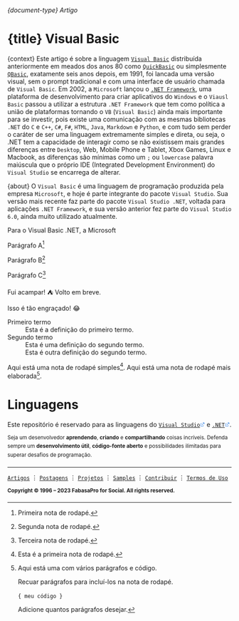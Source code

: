 ###### {document-type} Artigo

# {title} Visual Basic

{context} Este artigo é sobre a linguagem [`Visual Basic`](https://learn.microsoft.com/pt-br/dotnet/visual-basic) distribuída anteriormente em meados dos anos 80 como [`QuickBasic`](https://winworldpc.com/product/quickbasic/1x) ou simplesmente [`QBasic`](https://winworldpc.com/product/quickbasic/1x), exatamente seis anos depois, em 1991, foi lancada uma versão visual, sem o prompt tradicional e com uma interface de usuário chamada de `Visual Basic`. Em 2002, a `Microsoft` lançou o [`.NET Framework`](https://learn.microsoft.com/pt-br/dotnet/core/introduction#:~:text=ambientes%20de%20destino.-,Hist%C3%B3ria%20do%20.,para%20criar%20aplicativos%20do%20Windows.), uma plataforma de desenvolvimento para criar aplicativos do `Windows` e o `Viausl Basic` passou a utilizar a estrutura `.NET Framework` que tem como política a união de plataformas tornando o `VB` (`Visual Basic`) ainda mais importante para se investir, pois existe uma comunicação com as mesmas bibliotecas `.NET` do `C` e `C++`, `C#`, `F#`, `HTML`, `Java`, `Markdown` e `Python`, e com tudo sem perder o caráter de ser uma linguagem extremamente simples e direta, ou seja, o .NET tem a capacidade de interagir como se não existissem mais grandes diferenças entre `Desktop`, Web, Mobile Phone e Tablet, Xbox Games, Linux e Macbook, as diferenças são mínimas como um `;` ou `lowercase` palavra maiúscula que o próprio IDE (Integrated Development Environment) do `Visual Studio` se encarrega de alterar.

{about} O `Visual Basic` é uma linguagem de programação produzida pela empresa `Microsoft`, e hoje é parte integrante do pacote `Visual Studio`. Sua versão mais recente faz parte do pacote `Visual Studio .NET`, voltada para aplicações `.NET Framework`, e sua versão anterior fez parte do `Visual Studio 6.0`, ainda muito utilizado atualmente.

Para o Visual Basic .NET, a Microsoft 

Parágrafo A[^1]

Parágrafo B[^2]

Parágrafo C[^3]


Fui acampar! :tent: Volto em breve.

Isso é tão engraçado! :joy:


<dl>
  <dt>Primeiro termo</dt>
  <dd>Esta é a definição do primeiro termo.</dd>
  <dt>Segundo termo</dt>
  <dd>Esta é uma definição do segundo termo. </dd>
  <dd>Esta é outra definição do segundo termo.</dd>
</dl>


Aqui está uma nota de rodapé simples[^4]. Aqui está uma nota de rodapé mais elaborada[^bignote].

[^4]: Esta é a primeira nota de rodapé.

[^bignote]: Aqui está uma com vários parágrafos e código.

    Recuar parágrafos para incluí-los na nota de rodapé.

    `{ meu código }`

    Adicione quantos parágrafos desejar.



# Linguagens

Este repositório é reservado para as linguagens do [`Visual Studio`<img src="https://github.com/poitanotalk/resources/blob/main/svg/tools/externallink.svg" alt="base octocat svg" width="11" height="11" />](https://visualstudio.microsoft.com) e [`.NET`<img src="https://github.com/poitanotalk/resources/blob/main/svg/tools/externallink.svg" alt="base octocat svg" width="11" height="11" />](https://dotnet.microsoft.com).

<sup>Seja um desenvolvedor __aprendendo__, __criando__ e __compartilhando__ coisas incríveis. Defenda sempre um __desenvolvimento útil__, __código-fonte aberto__ e possibilidades ilimitadas para superar desafios de programação.</sup>

---

[`Artigos`](https://github.com/poitanotalk) ⋮ [`Postagens`](https://github.com/poitanotalk) ⋮ [`Projetos`](https://github.com/poitanotalk) ⋮ [`Samples`](https://github.com/poitanotalk) ⋮ [`Contribuir`](https://github.com/poitanotalk/source/pulls) ⋮ [`Termos de Uso`](LICENSE)

<sup><b>Copyright © 1996 – 2023 FabasaPro for Social. All rights reserved.</b>


[^1]: Primeira nota de rodapé.
[^2]: Segunda nota de rodapé.
[^3]: Terceira nota de rodapé.
